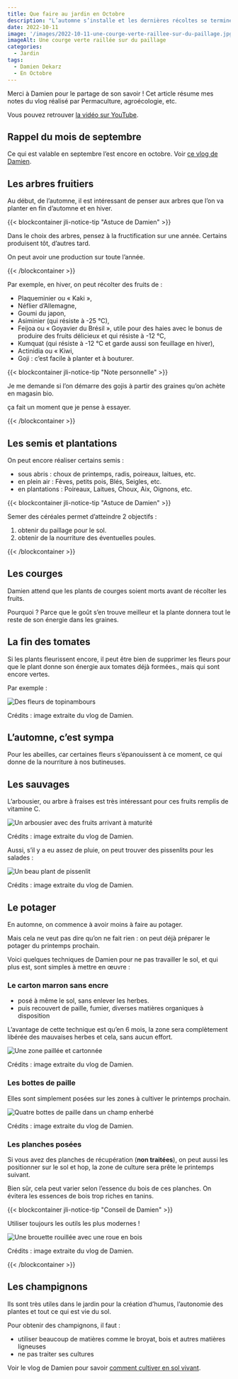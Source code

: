 ```yaml
---
title: Que faire au jardin en Octobre
description: "L’automne s’installe et les dernières récoltes se terminent. Mais ce n’est pas pour cela que le jardinier devient inactif. Damien nous détaille les tâches à réaliser ce mois-ci."
date: 2022-10-11
image: '/images/2022-10-11-une-courge-verte-raillee-sur-du-paillage.jpg'
imageAlt: Une courge verte raillée sur du paillage
categories:
  - Jardin
tags:
  - Damien Dekarz
  - En Octobre
---
```


Merci à Damien pour le partage de son savoir ! Cet article résume mes notes du vlog réalisé par Permaculture, agroécologie, etc.

Vous pouvez retrouver [la vidéo sur YouTube](https://www.youtube.com/watch?v=GswUGxztnpU).

<!-- more -->

## Rappel du mois de septembre

Ce qui est valable en septembre l’est encore en octobre. Voir [ce vlog de Damien](https://www.youtube.com/watch?v=con-c2_o9uc).

## Les arbres fruitiers

Au début, de l’automne, il est intéressant de penser aux arbres que l’on va planter en fin d’automne et en hiver.

{{< blockcontainer jli-notice-tip "Astuce de Damien" >}}

Dans le choix des arbres, pensez à la fructification sur une année. Certains produisent tôt, d’autres tard.

On peut avoir une production sur toute l’année.

{{< /blockcontainer >}}

Par exemple, en hiver, on peut récolter des fruits de :

- Plaqueminier ou « Kaki »,
- Néflier d’Allemagne,
- Goumi du japon,
- Asiminier (qui résiste à -25 °C),
- Feijoa ou « Goyavier du Brésil », utile pour des haies avec le bonus de produire des fruits délicieux et qui résiste à -12 °C,
- Kumquat (qui résiste à -12 °C et garde aussi son feuillage en hiver),
- Actinidia ou « Kiwi,
- Goji : c’est facile à planter et à bouturer.

{{< blockcontainer jli-notice-tip "Note personnelle" >}}

Je me demande si l’on démarre des gojis à partir des graines qu’on achète en magasin bio.

ça fait un moment que je pense à essayer.

{{< /blockcontainer >}}

## Les semis et plantations

On peut encore réaliser certains semis :

- sous abris : choux de printemps, radis, poireaux, laitues, etc.
- en plein air : Fèves, petits pois, Blés, Seigles, etc.
- en plantations : Poireaux, Laitues, Choux, Aix, Oignons, etc.

{{< blockcontainer jli-notice-tip "Astuce de Damien" >}}

Semer des céréales permet d’atteindre 2 objectifs :

1. obtenir du paillage pour le sol.
2. obtenir de la nourriture des éventuelles poules.

{{< /blockcontainer >}}

## Les courges

Damien attend que les plants de courges soient morts avant de récolter les fruits.

Pourquoi ? Parce que le goût s’en trouve meilleur et la plante donnera tout le reste de son énergie dans les graines.

## La fin des tomates

Si les plants fleurissent encore, il peut être bien de supprimer les fleurs pour que le plant donne son énergie aux tomates déjà formées., mais qui sont encore vertes.

Par exemple :

![Des fleurs de topinambours](images/fleurs-de-topinambours.jpg)

Crédits : image extraite du vlog de Damien.

## L’automne, c’est sympa

Pour les abeilles, car certaines fleurs s’épanouissent à ce moment, ce qui donne de la nourriture à nos butineuses.

## Les sauvages

L’arbousier, ou arbre à fraises est très intéressant pour ces fruits remplis de vitamine C.

![Un arbousier avec des fruits arrivant à maturité](images/arbousier.jpg)

Crédits : image extraite du vlog de Damien.

Aussi, s’il y a eu assez de pluie, on peut trouver des pissenlits pour les salades :

![Un beau plant de pissenlit](images/plant-de-pissenlit.jpg)

Crédits : image extraite du vlog de Damien.

## Le potager

En automne, on commence à avoir moins à faire au potager.

Mais cela ne veut pas dire qu’on ne fait rien : on peut déjà préparer le potager du printemps prochain.

Voici quelques techniques de Damien pour ne pas travailler le sol, et qui plus est, sont simples à mettre en œuvre :

### Le carton marron sans encre

- posé à même le sol, sans enlever les herbes.
- puis recouvert de paille, fumier, diverses matières organiques à disposition

L’avantage de cette technique est qu’en 6 mois, la zone sera complètement libérée des mauvaises herbes et cela, sans aucun effort.

![Une zone paillée et cartonnée](images/zone-cartonnee-et-paillee.jpg)

Crédits : image extraite du vlog de Damien.

### Les bottes de paille

Elles sont simplement posées sur les zones à cultiver le printemps prochain.

![Quatre bottes de paille dans un champ enherbé](images/bottes-de-paille.jpg)

Crédits : image extraite du vlog de Damien.

### Les planches posées

Si vous avez des planches de récupération (**non traitées**), on peut aussi les positionner sur le sol et hop, la zone de culture sera prête le printemps suivant.

Bien sûr, cela peut varier selon l’essence du bois de ces planches. On évitera les essences de bois trop riches en tanins.

{{< blockcontainer jli-notice-tip "Conseil de Damien" >}}

Utiliser toujours les outils les plus modernes !

![Une brouette rouillée avec une roue en bois](images/brouette.jpg)

Crédits : image extraite du vlog de Damien.

{{< /blockcontainer >}}

## Les champignons

Ils sont très utiles dans le jardin pour la création d’humus, l’autonomie des plantes et tout ce qui est vie du sol.

Pour obtenir des champignons, il faut :

- utiliser beaucoup de matières comme le broyat, bois et autres matières ligneuses
- ne pas traiter ses cultures

Voir le vlog de Damien pour savoir [comment cultiver en sol vivant](../comment-jardiner-avec-un-sol-vivant-damien-dekarz/index.md).
